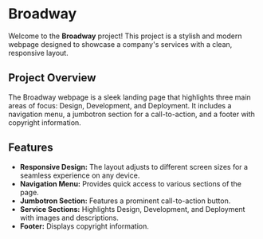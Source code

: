 # Broadway

Welcome to the **Broadway** project! This project is a stylish and modern webpage designed to showcase a company's services with a clean, responsive layout.

## Project Overview

The Broadway webpage is a sleek landing page that highlights three main areas of focus: Design, Development, and Deployment. It includes a navigation menu, a jumbotron section for a call-to-action, and a footer with copyright information.

## Features

- **Responsive Design:** The layout adjusts to different screen sizes for a seamless experience on any device.
- **Navigation Menu:** Provides quick access to various sections of the page.
- **Jumbotron Section:** Features a prominent call-to-action button.
- **Service Sections:** Highlights Design, Development, and Deployment with images and descriptions.
- **Footer:** Displays copyright information.
